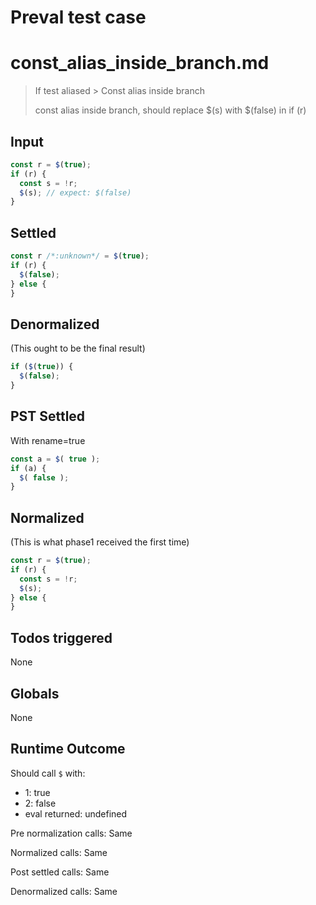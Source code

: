 # Preval test case

# const_alias_inside_branch.md

> If test aliased > Const alias inside branch
>
> const alias inside branch, should replace $(s) with $(false) in if (r)

## Input

`````js filename=intro
const r = $(true);
if (r) {
  const s = !r;
  $(s); // expect: $(false)
}
`````


## Settled


`````js filename=intro
const r /*:unknown*/ = $(true);
if (r) {
  $(false);
} else {
}
`````


## Denormalized
(This ought to be the final result)

`````js filename=intro
if ($(true)) {
  $(false);
}
`````


## PST Settled
With rename=true

`````js filename=intro
const a = $( true );
if (a) {
  $( false );
}
`````


## Normalized
(This is what phase1 received the first time)

`````js filename=intro
const r = $(true);
if (r) {
  const s = !r;
  $(s);
} else {
}
`````


## Todos triggered


None


## Globals


None


## Runtime Outcome


Should call `$` with:
 - 1: true
 - 2: false
 - eval returned: undefined

Pre normalization calls: Same

Normalized calls: Same

Post settled calls: Same

Denormalized calls: Same
